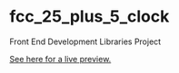 # fcc_25_plus_5_clock
Front End Development Libraries Project

[See here for a live preview.](https://a-boho.github.io/fcc_25_plus_5_clock/)